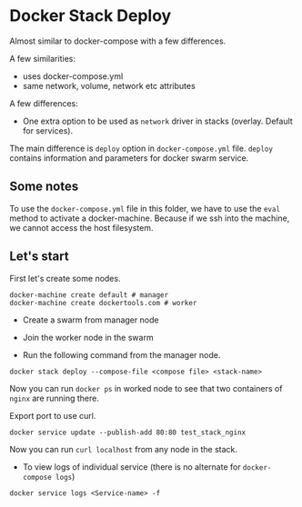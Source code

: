 # Docker Stack Deploy

Almost similar to docker-compose with a few differences.

A few similarities:
- uses docker-compose.yml
- same network, volume, network etc attributes

A few differences:
- One extra option to be used as `network` driver in stacks (overlay. Default for services).

The main difference is `deploy` option in `docker-compose.yml` file.
`deploy` contains information and parameters for docker swarm service.



## Some notes
To use the `docker-compose.yml` file in this folder, we have to use the `eval` method to activate a docker-machine. Because if we ssh into the machine, we cannot access the host filesystem.

## Let's start

First let's create some nodes.
```
docker-machine create default # manager
docker-machine create dockertools.com # worker
```

- Create a swarm from manager node
- Join the worker node in the swarm

- Run the following command from the manager node.

```
docker stack deploy --compose-file <compose file> <stack-name>
```

Now you can run `docker ps` in worked node to see that two containers of `nginx` are running there.

Export port to use curl.

```
docker service update --publish-add 80:80 test_stack_nginx
```

Now you can run `curl localhost` from any node in the stack.

- To view logs of individual service (there is no alternate for `docker-compose logs`)
```
docker service logs <Service-name> -f
```
